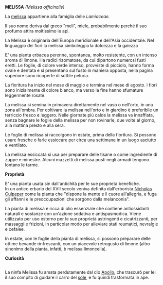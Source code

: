 **MELISSA** *(Melissa officinalis)*

La [melissa](https://www.greenme.it/vivere/salute-e-benessere/melissa-proprieta-benefici-tisana/) appartiene
alla famiglia delle *Lamiaceae.* 

Il suo nome deriva dal greco "meli", miele, probabilmente perché il suo
profumo attira moltissimo le api.

La Melissa è originaria dell'Europa meridionale e dell'Asia occidentale.
Nel linguaggio dei fiori la melissa simboleggia la dolcezza e la gaiezza

E' una pianta erbacea perenne, spontanea, molto resistente, con un
intenso aroma di limone. Ha radici rizomatose, da cui dipartono
numerosi fusti eretti. Le foglie, di colore verde intenso, provviste di
picciolo, hanno forma ovale e dentata e si presentano sul fusto in
maniera opposta, nella pagina superiore sono ricoperte di sottile
peluria.

La fioritura ha inizio nel mese di maggio e termina nel mese di agosto.
I fiori sono inizialmente di colore bianco, ma verso la fine hanno
sfumature leggermente rosate. 

La melissa si semina in primavera direttamente nel vaso o nell'orto, in
una zona all'ombra. Per coltivare la melissa nell'orto e in giardino è
preferibile un terriccio fresco e leggero. Nelle giornate più calde la
melissa va innaffiata, senza bagnare le foglie della melissa
per non rovinarle, due volte al giorno, alla mattina presto e
alla sera.

Le foglie di melissa si raccolgono in estate, prima della fioritura. Si
possono usare fresche o farle essiccare per circa una settimana in un
luogo asciutto e ventilato.

La melissa essiccata si usa per preparare delle tisane o come
ingrediente di zuppe e minestre. Alcuni mazzetti di melissa posti negli
armadi tengono lontano le tarme.

**Proprietà**

E' una pianta usata sin dall'antichità per le sue proprietà
benefiche.\
In un antico erbario del XVII secolo veniva definita
dall'erborista [Nicholas
Culpeper](http://broughttolife.sciencemuseum.org.uk/broughttolife/people/nicholasculpeper) come
la pianta che "dispone la mente e il cuore all'allegria, e fuga gli
affanni e le preoccupazioni che sorgono dalla melanconia". 

La pianta di melissa è ricca di olio essenziale che contiene
antiossidanti naturali e sostanze con un'azione sedativa e
antispasmodica. Viene utilizzato per uso esterno per le sue
proprietà astringenti e cicatrizzanti, per massaggi e frizioni, in
particolar modo per alleviare stati reumatici, nevralgie e
cefalee.

In estate, con le foglie della pianta di melissa, si possono preparare
delle ottime bevande rinfrescanti, con un piacevole retrogusto di limone
(altro sinonimo della pianta, infatti, è melissa limoncella).

**Curiosità**

## 

La ninfa Melissa fu amata perdutamente dal
dio [Apollo](https://it.wikipedia.org/wiki/Apollo), che
trascurò per lei il suo compito di guidare il carro
del [sole](https://it.wikipedia.org/wiki/Sole), e fu quindi
trasformata in ape.
